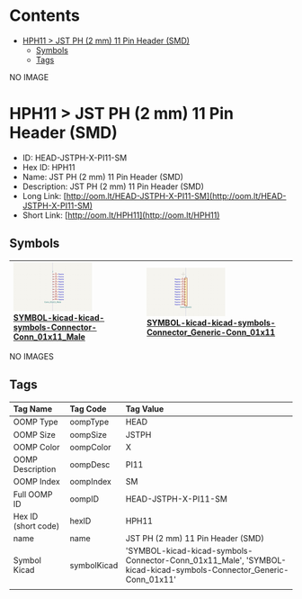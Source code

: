 



Contents
========

* [HPH11 > JST PH (2 mm) 11 Pin Header (SMD)](#hph11--jst-ph-2-mm-11-pin-header-smd)
	* [Symbols](#symbols)
	* [Tags](#tags)
  
NO IMAGE  
# HPH11 > JST PH (2 mm) 11 Pin Header (SMD)

- ID: HEAD-JSTPH-X-PI11-SM
- Hex ID: HPH11
- Name: JST PH (2 mm) 11 Pin Header (SMD)
- Description: JST PH (2 mm) 11 Pin Header (SMD)
- Long Link: [http://oom.lt/HEAD-JSTPH-X-PI11-SM](http://oom.lt/HEAD-JSTPH-X-PI11-SM)
- Short Link: [http://oom.lt/HPH11](http://oom.lt/HPH11)

## Symbols
  

|[![](https://raw.githubusercontent.com/oomlout/oomlout_OOMP_eda_V2/main/SYMBOL/kicad/kicad-symbols/Connector/Conn_01x11_Male/image_140.png)<br>SYMBOL-kicad-kicad-symbols-Connector-Conn_01x11_Male](https://github.com/oomlout/oomlout_OOMP_eda_V2/tree/main/SYMBOL/kicad/kicad-symbols/Connector/Conn_01x11_Male/)|[![](https://raw.githubusercontent.com/oomlout/oomlout_OOMP_eda_V2/main/SYMBOL/kicad/kicad-symbols/Connector_Generic/Conn_01x11/image_140.png)<br>SYMBOL-kicad-kicad-symbols-Connector_Generic-Conn_01x11](https://github.com/oomlout/oomlout_OOMP_eda_V2/tree/main/SYMBOL/kicad/kicad-symbols/Connector_Generic/Conn_01x11/)||
| :--- | :--- | :--- |
  
NO IMAGES  
## Tags
  

|Tag Name|Tag Code|Tag Value|
| :--- | :--- | :--- |
|OOMP Type|oompType|HEAD|
|OOMP Size|oompSize|JSTPH|
|OOMP Color|oompColor|X|
|OOMP Description|oompDesc|PI11|
|OOMP Index|oompIndex|SM|
|Full OOMP ID|oompID|HEAD-JSTPH-X-PI11-SM|
|Hex ID (short code)|hexID|HPH11|
|name|name|JST PH (2 mm) 11 Pin Header (SMD)|
|Symbol Kicad|symbolKicad|'SYMBOL-kicad-kicad-symbols-Connector-Conn_01x11_Male', 'SYMBOL-kicad-kicad-symbols-Connector_Generic-Conn_01x11'|
||||

